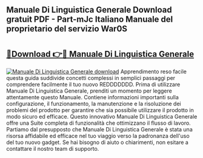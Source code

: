 ## Manuale Di Linguistica Generale Download gratuit PDF - Part-mJc Italiano Manuale del proprietario del servizio War0S

# <h2><a href="http://dfcfvt8.blite.top/?on=Manuale+Di+Linguistica+Generale">🔗Download 👉🔴 Manuale Di Linguistica Generale</a></h2>

[![Manuale Di Linguistica Generale download](https://i.imgur.com/lujVjoI.png)](http://dfcfvt8.blite.top/?on=Manuale+Di+Linguistica+Generale)
Apprendimento reso facile questa guida suddivide concetti complessi in semplici passaggi per comprendere facilmente il tuo nuovo REDDDDDDD. Prima di utilizzare Manuale Di Linguistica Generale, prenditi un momento per leggere attentamente questo Manuale. Contiene informazioni importanti sulla configurazione, il funzionamento, la manutenzione e la risoluzione dei problemi del prodotto per garantire che sia possibile utilizzare il prodotto in modo sicuro ed efficace. Questo innovativo Manuale Di Linguistica Generale offre una Suite completa di funzionalità che ottimizzano il flusso di lavoro. Partiamo dal presupposto che Manuale Di Linguistica Generale è stata una risorsa affidabile ed efficace nel tuo viaggio verso la padronanza dell'uso del tuo nuovo gadget. Se hai bisogno di aiuto o chiarimenti, non esitare a contattare il nostro team di supporto.

